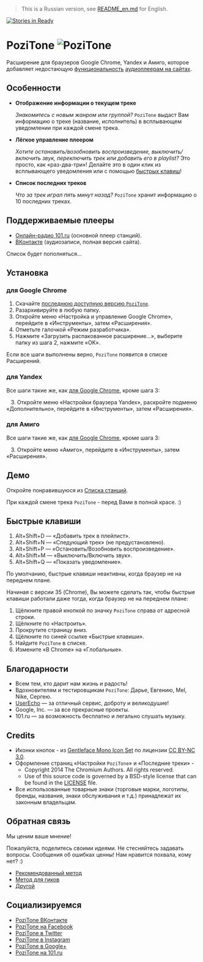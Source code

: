 > This is a Russian version, see [README_en.md](README_en.md) for English.

[![Stories in Ready](https://badge.waffle.io/poziworld/pozitone.png?label=ready&title=Ready)](http://waffle.io/poziworld/pozitone)

PoziTone ![PoziTone](/img/pozitone-icon-48.png)
=======

Расширение для браузеров Google Chrome, Yandex и Амиго, которое добавляет недостающую [функциональность](#Особенности) [аудиоплеерам на сайтах](#Поддерживаемые-плееры).


Особенности
--------

*	**Отображение информации о текущем треке**

	_Знакомитесь с новым жанром или группой?_
	`PoziTone` выдаст Вам информацию о треке (название, исполнитель) в всплывающем уведомлении при каждой смене трека.

*	**Лёгкое управление плеером**

	_Хотите остановить/возобновить воспроизведение, выключить/включить звук, переключить трек или добавить его в playlist?_
	Это просто, как «раз-два-три»! Делайте это в один клик из всплывающего уведомления или с помощью [быстрых клавиш](#Быстрые-клавиши)!

*	**Список последних треков**

	_Что за трек играл пять минут назад?_
	`PoziTone` хранит информацию о 10 последних треках.


Поддерживаемые плееры
--------

* [Онлайн-радио 101.ru](http://101.ru) (основной плеер станций).
* [ВКонтакте](https://vk.com) (аудиозаписи, полная версия сайта).

Список будет пополняться...


Установка
--------
### для Google Chrome

1. Скачайте [последнюю доступную версию `PoziTone`](https://github.com/poziworld/pozitone/archive/develop.zip).
2. Разархивируйте в любую папку.
3. Откройте меню «Настройка и управление Google Chrome», перейдите в «Инструменты», затем «Расширения».
4. Отметьте галочкой «Режим разработчика».
5. Нажмите «Загрузить распакованное расширение...», выберите папку из шага 2, нажмите «OK».

Если все шаги выполнены верно, `PoziTone` появится в списке Расширений.


### для Yandex

Все шаги такие же, как [для Google Chrome](#для-google-chrome), кроме шага 3:

   3\. Откройте меню «Настройки браузера Yandex», раскройте подменю «Дополнительно», перейдите в «Инструменты», затем «Расширения».


### для Амиго

Все шаги такие же, как [для Google Chrome](#для-google-chrome), кроме шага 3:

   3\. Откройте меню «Амиго», перейдите в «Инструменты», затем «Расширения».


Демо
--------

Откройте понравившуюся из [Списка станций](http://101.ru/?an=port_allchannels).

При каждой смене трека `PoziTone` - перед Вами в полной красе. :)


Быстрые клавиши
--------

1. Alt+Shift+D — «Добавить трек в плейлист».
2. Alt+Shift+N — «Следующий трек» (не предустановлено).
3. Alt+Shift+P — «Остановить/Возобновить воспроизведение».
4. Alt+Shift+M — «Выключить/Включить звук».
5. Alt+Shift+Q — «Показать уведомление».

По умолчанию, быстрые клавиши неактивны, когда браузер не на переднем плане.

Начиная с версии 35 (Chrome), Вы можете сделать так, чтобы быстрые клавиши работали даже тогда, когда браузер не на переднем плане:

1. Щёлкните правой кнопкой по значку `PoziTone` справа от адресной строки.
2. Щёлкните по «Настроить».
3. Прокрутите страницу вниз.
4. Щёлкните по синей ссылке «Быстрые клавиши».
5. Найдите `PoziTone` в списке.
6. Измените «В Chrome» на «Глобальные».


Благодарности
--------

- Всем тем, кто дарит нам жизнь и радость!
- Вдохновителям и тестировщикам `PoziTone`: Дарье, Евгению, Mel, Nike, Сергею.
- [UserEcho](https://userecho.com) — за отличный сервис, доброту и великодушие!
- Google, Inc. — за все прекрасные проекты.
- 101.ru — за возможность бесплатно и легально слушать музыку.


Credits
--------

- Иконки кнопок - из [Gentleface Mono Icon Set](http://gentleface.com/free_icon_set.html) по лицензии [CC BY-NC 3.0](http://creativecommons.org/licenses/by-nc/3.0/).
- Оформление страниц «Настройки `PoziTone`» и «Последние треки» -
  * Copyright 2014 The Chromium Authors. All rights reserved.
  * Use of this source code is governed by a BSD-style license that can be found in the [LICENSE](http://src.chromium.org/viewvc/chrome/trunk/src/LICENSE) file.
- Все использованные товарные знаки (торговые марки, логотипы, бренды, названия, знаки обслуживания и т.д.) принадлежат их законным владельцам.


Обратная связь
--------

Мы ценим ваше мнение! 

Пожалуйста, поделитесь своими идеями. Не стесняйтесь задавать вопросы. Сообщения об ошибках ценны! Нам нравится похвала, кому нет? :)

- [Рекомендованный метод](http://feedback.pozitone.com/?lang=ru)
- [Метод для гиков](https://github.com/poziworld/pozitone/issues)
- [Другой](mailto:feedback@pozitone.com)


Социализируемся
--------

- [PoziTone ВКонтакте](https://vk.com/PoziTone)
- [PoziTone на Facebook](http://fb.com/PoziTone)
- [PoziTone в Twitter](https://twitter.com/PoziTone)
- [PoziTone в Instagram](https://instagram.com/PoziTone)
- [PoziTone в Google+](https://google.com/+PoziTone)
- [PoziTone на 101.ru](https://101.ru/?an=User_Info&userId=709962)
